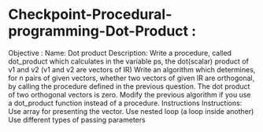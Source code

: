 # Checkpoint-Procedural-programming-Dot-Product : 
Objective : 
Name: Dot product
Description: 
 Write a procedure, called dot_product which calculates in the variable ps, the dot(scalar) product of v1 and v2 (v1 and v2 are vectors of IR)
Write an algorithm which determines, for n pairs of given vectors, whether two vectors of given IR are orthogonal, by calling the procedure defined in the previous question. The dot product of two orthogonal vectors is zero.
Modify the previous algorithm if you use a dot_product function instead of a procedure.
Instructions 
Instructions:
Use array for presenting the vector.
Use nested loop (a loop inside another)
Use different types of passing parameters 
